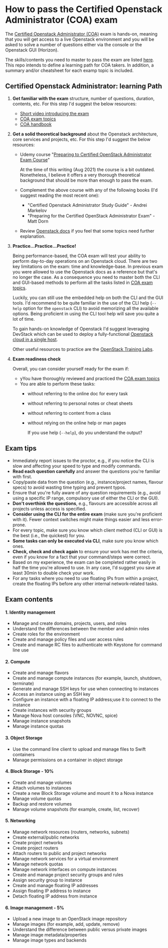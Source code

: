 # How to pass the Certified Openstack Administrator (COA) exam

The [Certified Openstack Administrator (COA)](https://www.openstack.org/coa) 
exam is hands-on, meaning that you will get access to a live Openstack 
environment and you will be asked to solve a number of questions either via 
the console or the Openstack GUI (Horizon).

The skills/contents you need to master to pass the exam are listed 
[here](https://www.openstack.org/coa/requirements). This repo intends to 
define a learning path for COA takers. In addition, a summary and/or cheatsheet 
for each examp topic is included.

## Certified Openstack Administrator: learning Path

1. __Get familiar with the exam__ structure, number of questions, duration, 
contents, etc. For this step I'd suggest the below resources:
    * [Short video introducing the exam](https://www.openstack.org/videos/summits/virtual/OpenStack-COA-Info-Session)
    * [COA exam topics](https://www.openstack.org/coa/requirements)
    * [COA handbook](https://www.openstack.org/coa/)

2. __Get a solid theoretical background__ about the Openstack architecture, core
services and projects, etc. For this step I'd suggest the below resources:
    * Udemy course "[Preparing to Certified OpenStack Administrator Exam Course](https://www.udemy.com/course/preparing-to-certified-openstack-administrator-coa-exam/)"

      At the time of this writing (Aug 2021) the course is a bit outdated. 
      Nonetheless, I believe it offers a very thorough theoretical background 
      that should be more than enough to pass the exam.

    * Complement the above course with any of the following books (I'd suggest 
reading the most recent one):
      * "Certified Openstack Administrator Study Guide" - Andrei Markelov
      * "Preparing for the Certified OpenStack Administrator Exam" - Matt Dorn
    
    * Review [Openstack docs](https://docs.openstack.org/) if you feel that 
some topics need further explanation.

3. __Practice...Practice...Practice!__

    Being performance-based, the COA exam will test your ability to perform 
    day-to-day operations on an Openstack cloud. There are two key limitations 
    on the exam: time and knowledge-base. In previous exam you were allowed to 
    use the Openstack docs as a reference but that's no longer the case.
    As a consequence you need to master both the CLI and GUI-based methods to 
    perform all the tasks listed in 
    [COA exam topics](https://www.openstack.org/coa/requirements). 

    Luckily, you can still use the embedded help on both the CLI and the GUI
    tools. I'd recommend to be quite familiar in the use of the CLI help 
    (`--help` option for the `openstack` CLI) to avoid memorizing all the 
    available options. Being proficient in using the CLI tool help will save 
    you quite a lot of time.

    To gain hands-on knowledge of Openstack I'd suggest leveraging DevStack 
    which can be used to deploy a fully-functional
    [Openstack cloud in a single host](https://docs.openstack.org/devstack/latest/guides/single-machine.html). 

    Other useful resources to practice are the 
    [OpenStack Training Labs](https://docs.openstack.org/training_labs/).

4. __Exam readiness check__

    Overall, you can consider yourself ready for the exam if:

    * yYou have thoroughly reviewed and practiced the 
[COA exam topics](https://www.openstack.org/coa/requirements)
    * You are able to perform these tasks:
      * without referring to the online doc for every task
      * without referring to personal notes or cheat sheets
      * without referring to content from a class
      * without relying on the online help or man pages
        
        If you use help (`--help`), do you understand the output?

## Exam tips

  * Immediately report issues to the proctor, e.g., if you notice the CLI is 
slow and affecting your speed to type and modify commands.
  * __Read each question carefully__ and answer the questions you're familiar 
with first. 
  * Copy/paste data from the question (e.g., instance/project names, flavour 
specs) to avoid wasting time typing and prevent typos.
  * Ensure that you're fully aware of any question requirements (e.g., avoid 
using a specific IP range, compulsory use of either the CLI or the GUI).
  * __Don't overthink the questions__, e.g., flavours are accessible across all 
projects unless access is specified.
  * __Consider using the CLI for the entire exam__ (make sure you're proficient 
with it). Fewer context switches might make things easier and less error-prone.
  * For every topic, make sure you know which client method (CLI or GUI) is 
the best (i.e., the quickest) for you.
  * __Some tasks can only be executed via CLI__, make sure you know which ones.
  * __Check, check and check again__ to ensure your work has met the criteria, 
even if you know for a fact that your command/steps were correct. 
  * Based on my experience, the exam can be completed rather easily in half the 
time you're allowed to use. In any case, I'd suggest you save at least 30min to 
double check your work. 
  * For any tasks where you need to use floating IPs from within a project, 
create the floating IPs before any other internal network-related tasks.

## Exam contents

#### 1. Identity management
 * Manage and create domains, projects, users, and roles
 * Understand the differences between the member and admin roles
 * Create roles for the environment
 * Create and manage policy files and user access rules
 * Create and manage RC files to authenticate with Keystone for command line use
#### 2. Compute
 * Create and manage flavors
 * Create and manage compute instances (for example, launch, shutdown, terminate)
 * Generate and manage SSH keys for use when connecting to instances
 * Access an instance using an SSH key
 * Configure an instance with a floating IP address;use it to connect to the instance
 * Create instances with security groups
 * Manage Nova host consoles (VNC, NOVNC, spice)
 * Manage instance snapshots
 * Manage instance quotas
#### 3. Object Storage
 * Use the command line client to upload and manage files to Swift containers
 * Manage permissions on a container in object storage
#### 4. Block Storage - 10%
 * Create and manage volumes
 * Attach volumes to instances
 * Create a new Block Storage volume and mount it to a Nova instance
 * Manage volume quotas
 * Backup and restore volumes
 * Manage volume snapshots (for example, create, list, recover)
#### 5. Networking
 * Manage network resources (routers, networks, subnets)
 * Create external/public networks
 * Create project networks
 * Create project routers
 * Attach routers to public and project networks
 * Manage network services for a virtual environment
 * Manage network quotas
 * Manage network interfaces on compute instances
 * Create and manage project security groups and rules
 * Assign security group to instance
 * Create and manage floating IP addresses
 * Assign floating IP address to instance
 * Detach floating IP address from instance
#### 6. Image management - 5%
 * Upload a new image to an OpenStack image repository
 * Manage images (for example, add, update, remove)
 * Understand the difference between public versus private images
 * Manage image metadata/properties
 * Manage image types and backends